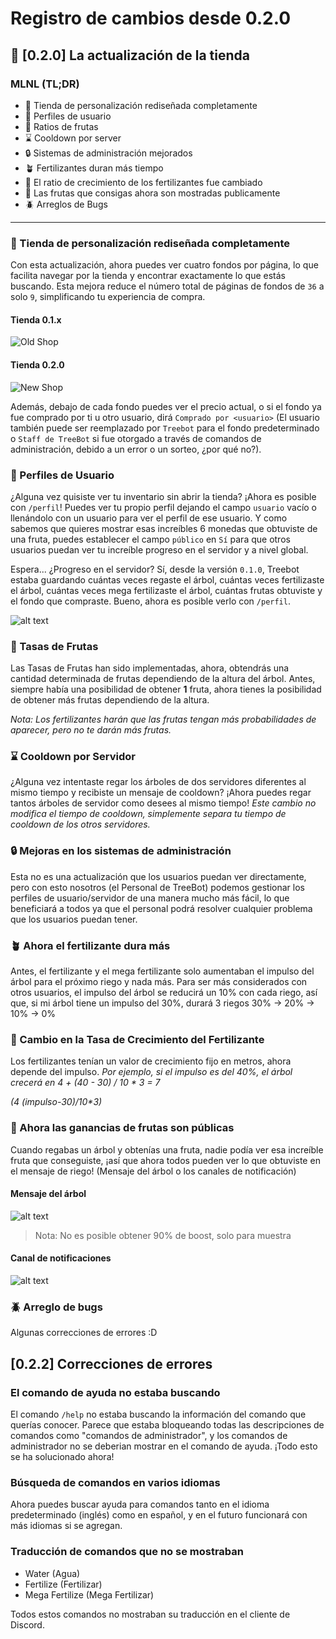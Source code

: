 # Registro de cambios desde 0.2.0

## 🛒 [0.2.0] La actualización de la tienda

### MLNL (TL;DR)

- 🎨 Tienda de personalización rediseñada completamente
- 👤 Perfiles de usuario
- 🍎 Ratios de frutas
- ⌛ Cooldown por server
- 🔒 Sistemas de administración mejorados
- 🪴 Fertilizantes duran más tiempo
- 🌲 El ratio de crecimiento de los fertilizantes fue cambiado
- 🍎 Las frutas que consigas ahora son mostradas publicamente
- 🪲 Arreglos de Bugs

---

### 🎨 Tienda de personalización rediseñada completamente

Con esta actualización, ahora puedes ver cuatro fondos por página, lo que facilita navegar por la tienda y encontrar exactamente lo que estás buscando. Esta mejora reduce el número total de páginas de fondos de `36` a solo `9`, simplificando tu experiencia de compra.

#### Tienda 0.1.x

![Old Shop](../images/old_shop0.1.x.png)

#### Tienda 0.2.0

![New Shop](../images/new_shop0.2.0.png)

Además, debajo de cada fondo puedes ver el precio actual, o si el fondo ya fue comprado por ti u otro usuario, dirá `Comprado por <usuario>` (El usuario también puede ser reemplazado por `Treebot` para el fondo predeterminado o `Staff de TreeBot` si fue otorgado a través de comandos de administración, debido a un error o un sorteo, ¿por qué no?).

### 👤 Perfiles de Usuario

¿Alguna vez quisiste ver tu inventario sin abrir la tienda?
¡Ahora es posible con `/perfil`!
Puedes ver tu propio perfil dejando el campo `usuario` vacío o llenándolo con un usuario para ver el perfil de ese usuario. Y como sabemos que quieres mostrar esas increíbles 6 monedas que obtuviste de una fruta, puedes establecer el campo `público` en `Sí` para que otros usuarios puedan ver tu increíble progreso en el servidor y a nivel global.

Espera... ¿Progreso en el servidor?
Sí, desde la versión `0.1.0`, Treebot estaba guardando cuántas veces regaste el árbol, cuántas veces fertilizaste el árbol, cuántas veces mega fertilizaste el árbol, cuántas frutas obtuviste y el fondo que compraste. Bueno, ahora es posible verlo con `/perfil`.

![alt text](../images/profile.png)

### 🍎 Tasas de Frutas

Las Tasas de Frutas han sido implementadas, ahora, obtendrás una cantidad determinada de frutas dependiendo de la altura del árbol. Antes, siempre había una posibilidad de obtener **1** fruta, ahora tienes la posibilidad de obtener más frutas dependiendo de la altura.

*Nota: Los fertilizantes harán que las frutas tengan más probabilidades de aparecer, pero no te darán más frutas.*

### ⌛ Cooldown por Servidor

¿Alguna vez intentaste regar los árboles de dos servidores diferentes al mismo tiempo y recibiste un mensaje de cooldown? ¡Ahora puedes regar tantos árboles de servidor como desees al mismo tiempo!
*Este cambio no modifica el tiempo de cooldown, simplemente separa tu tiempo de cooldown de los otros servidores.*

### 🔒 Mejoras en los sistemas de administración

Esta no es una actualización que los usuarios puedan ver directamente, pero con esto nosotros (el Personal de TreeBot) podemos gestionar los perfiles de usuario/servidor de una manera mucho más fácil, lo que beneficiará a todos ya que el personal podrá resolver cualquier problema que los usuarios puedan tener.

### 🪴 Ahora el fertilizante dura más

Antes, el fertilizante y el mega fertilizante solo aumentaban el impulso del árbol para el próximo riego y nada más. Para ser más considerados con otros usuarios, el impulso del árbol se reducirá un 10% con cada riego, así que, si mi árbol tiene un impulso del 30%, durará 3 riegos
30% -> 20% -> 10% -> 0%

### 🌲 Cambio en la Tasa de Crecimiento del Fertilizante

Los fertilizantes tenían un valor de crecimiento fijo en metros, ahora depende del impulso.
*Por ejemplo, si el impulso es del 40%, el árbol crecerá en 4 + (40 - 30) / 10 * 3 = 7*

*(4 (impulso-30)/10\*3)*

### 🍎 Ahora las ganancias de frutas son públicas

Cuando regabas un árbol y obtenías una fruta, nadie podía ver esa increíble fruta que conseguiste, ¡así que ahora todos pueden ver lo que obtuviste en el mensaje de riego! (Mensaje del árbol o los canales de notificación)

#### Mensaje del árbol

![alt text](../images/treefruitsearning.png)
> Nota: No es posible obtener 90% de boost, solo para muestra

#### Canal de notificaciones

![alt text](../images/notificationfruits.png)

### 🪲 Arreglo de bugs

Algunas correcciones de errores :D

## [0.2.2] Correcciones de errores

### El comando de ayuda no estaba buscando

El comando `/help` no estaba buscando la información del comando que querías conocer. Parece que estaba bloqueando todas las descripciones de comandos como "comandos de administrador", y los comandos de administrador no se deberian mostrar en el comando de ayuda. ¡Todo esto se ha solucionado ahora!

### Búsqueda de comandos en varios idiomas

Ahora puedes buscar ayuda para comandos tanto en el idioma predeterminado (inglés) como en español, y en el futuro funcionará con más idiomas si se agregan.

### Traducción de comandos que no se mostraban

- Water (Agua)
- Fertilize (Fertilizar)
- Mega Fertilize (Mega Fertilizar)

Todos estos comandos no mostraban su traducción en el cliente de Discord.
